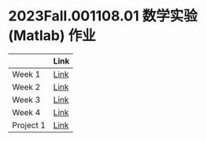 # 2023Fall.001108.01 数学实验 (Matlab) 作业


|  | Link |
| ---- | ---- |
| Week 1 | [Link](./week_1/) |
| Week 2 | [Link](./week_2/) |
| Week 3 | [Link](./week_3/) |
| Week 4 | [Link](./week_4/) |
| Project 1 | [Link](./project_1/) |
